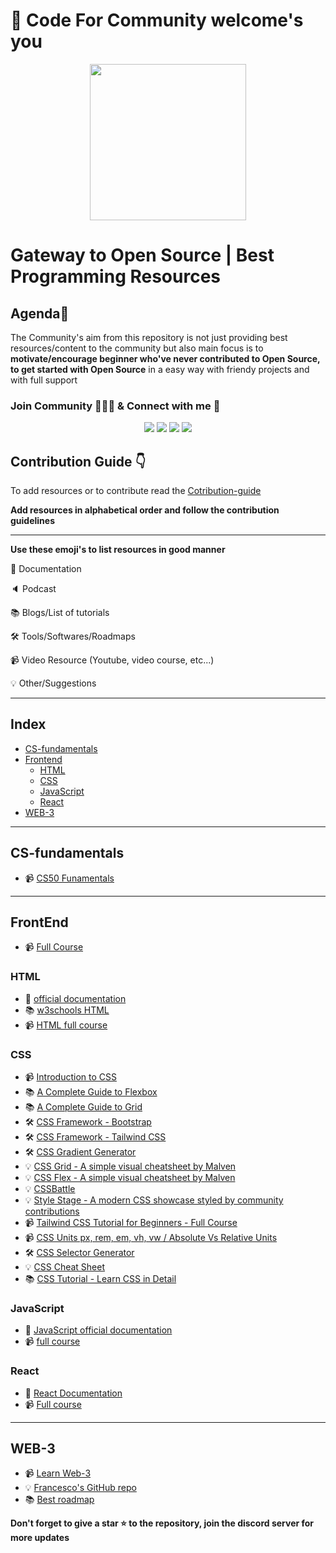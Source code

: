 # :wave:  Code For Community welcome's you

<p align="center"><img width="250px" src="https://user-images.githubusercontent.com/75534912/189521996-6646d03b-79f7-4abc-8838-28cfb11f9a95.png"></p>

# Gateway to Open Source | Best Programming Resources

## Agenda:rocket:
The Community's aim from this repository is not just providing best resources/content to the community but also main focus is to <b>motivate/encourage beginner who've never contributed to Open Source, to get started with Open Source</b> in a easy way with friendy projects and with full support</p>

### **Join Community :people_holding_hands: & Connect with me :handshake:**

<div align="center">
<a href="https://twitter.com/codeforcomm"> <img src="https://img.shields.io/badge/Twitter-%231DA1F2CFC.svg?style=for-the-badge&logo=Twitter&logoColor=white"/><a>
<a href="https://discord.gg/9pQdvftFNv"><img src="https://img.shields.io/badge/%3CCode For Community%3E-%237289DA.svg?style=for-the-badge&logo=discord&logoColor=white"/></a>
<a href="https://twitter.com/iashishkhangwal"> <img src="https://img.shields.io/badge/Twitter-%231DA1F2.svg?style=for-the-badge&logo=Twitter&logoColor=white"/><a>
<a href="https://www.linkedin.com/in/ashish-khanagwal-890326213/"><img src="https://img.shields.io/badge/linkedin-%230077B5.svg?style=for-the-badge&logo=linkedin&logoColor=white"/></a>
</div>

## Contribution Guide :point_down:
  
To add resources or to contribute read the [Cotribution-guide](https://github.com/Ashish-khanagwal/Open-source-practice-and-resources/blob/main/contribution-guide.md) 
  
**Add resources in alphabetical order and follow the contribution guidelines**
  
---  
  
**Use these emoji's to list resources in good manner**
  
:file_folder: Documentation

:speaker: Podcast

:books: Blogs/List of tutorials

:hammer_and_wrench: Tools/Softwares/Roadmaps

:video_camera: Video Resource (Youtube, video course, etc...)

:bulb: Other/Suggestions

---  
  
## Index

- [CS-fundamentals](#cs-fundamentals)
- [Frontend](#frontend)
  * [HTML](#html)
  * [CSS](#css)
  * [JavaScript](#javascript)
  * [React](#react)
- [WEB-3](#web-3)
  
---
  
## CS-fundamentals  
- :video_camera: [CS50 Funamentals](https://learning.edx.org/course/course-v1:HarvardX+CS50+X/home)

---
  
## FrontEnd

  - :video_camera: [Full Course](https://www.youtube.com/watch?v=zJSY8tbf_ys)

  ### HTML
  
  - :file_folder: [official documentation](https://developer.mozilla.org/en-US/docs/Web/HTML)
  - :books: [w3schools HTML](https://www.w3schools.com/tags/)
  - :video_camera: [HTML full course](https://www.youtube.com/watch?v=pQN-pnXPaVg)

  ### CSS
  
  - :video_camera: [Introduction to CSS](https://www.youtube.com/playlist?list=PLZlA0Gpn_vH9D0J0Mtp6lIiD_8046k3si)
  - :books: [A Complete Guide to Flexbox](https://css-tricks.com/snippets/css/a-guide-to-flexbox/)
  - :books: [A Complete Guide to Grid](https://css-tricks.com/snippets/css/complete-guide-grid/)
  - :hammer_and_wrench: [CSS Framework - Bootstrap](https://getbootstrap.com/)
  - :hammer_and_wrench: [CSS Framework - Tailwind CSS](https://tailwindcss.com/)
  - :hammer_and_wrench: [CSS Gradient Generator](https://cssgradient.io/)
  - :bulb: [CSS Grid - A simple visual cheatsheet by Malven](https://grid.malven.co/)
  - :bulb: [CSS Flex - A simple visual cheatsheet by Malven](https://flexbox.malven.co/)
  - :bulb: [CSSBattle](https://cssbattle.dev/)
  - :bulb: [Style Stage - A modern CSS showcase styled by community contributions](https://stylestage.dev/)
  - :video_camera: [Tailwind CSS Tutorial for Beginners - Full Course](https://www.youtube.com/watch?v=4wGmylafgM4)
  - :video_camera: [CSS Units px, rem, em, vh, vw / Absolute Vs Relative Units](https://nados.io/video/css-units-px-rem-em-vh-vw-absolute-vs-relative-units)
  - :hammer_and_wrench: [CSS Selector Generator](https://github.com/antonmedv/finder)
  - :bulb: [CSS Cheat Sheet](https://www.hostinger.com/tutorials/css-cheat-sheet)
  - :books: [CSS Tutorial - Learn CSS in Detail](https://www.scaler.com/topics/css/)
  
  ### JavaScript
  
  - :file_folder: [JavaScript official documentation](https://developer.mozilla.org/en-US/docs/Web/JavaScript)
  - :video_camera: [full course](https://www.youtube.com/watch?v=lI1ae4REbFM)
  
 ### React
 
 - :file_folder: [React Documentation](https://reactjs.org/docs/getting-started.html)
 - :video_camera: [Full course](https://www.youtube.com/watch?v=u6gSSpfsoOQ)
 
---  

## WEB-3
  
- :video_camera: [Learn Web-3](https://learnweb3.io/)
- :bulb: [Francesco's GitHub repo](https://github.com/FrancescoXX/free-Web3-resources)
- :books: [Best roadmap](https://vitto.cc/web3-and-solidity-smart-contracts-development-roadmap/#d12f)

**Don't forget to give a star :star: to the repository, join the discord server for more updates**

